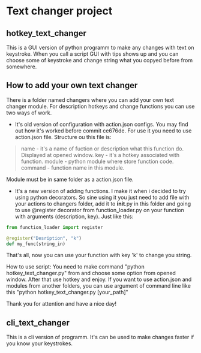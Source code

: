 # Text changer project

## hotkey_text_changer

This is a GUI version of python programm to make any changes with text on keystroke.
When you call a script GUI with tips shows up and you can choose some of keystroke and
change string what you copyed before from somewhere.

## How to add your own text changer

There is a folder named changers where you can add your own text changer module.
For description hotkeys and change functions you can use two ways of work.
* It's old version of configuration with action.json configs. You may find out how it's worked before commit ce676de. For use it you need to use action.json file. Structure ou this file is:

> name - it's a name of fuction or description what this function do. Displayed at opened window.
> key - it's a hotkey associated with function.
> module - python module where store function code.
> command - function name in this module.

Module must be in same folder as a action.json file.

* It's a new version of adding functions. I make it when i decided to try using python decorators. So sine using it you just need to add file with your actions to changers folder, add it to __init__.py in this folder and going to use @register decorator from function_loader.py on your function with arguments (description, key). Just like this:

```python
from function_loader import register

@register("Desription", "k")
def my_func(string_in)
```

That's all, now you can use your function with key 'k' to change you string.

How to use script:
	You need to make command "python hotkey_text_changer.py" from and choose some option from opened
	window. After that use hotkey and enjoy. If you want to use action.json and modules from another
	folders, you can use argument of command line like this "python hotkey_text_changer.py [your_path]"


Thank you for attention and have a nice day!

## cli_text_changer

This is a cli version of programm. It's can be used to make changes faster if you know your keystrokes.